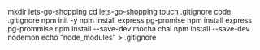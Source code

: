 mkdir lets-go-shopping
cd lets-go-shopping
touch .gitignore
code .gitignore
npm init -y
npm install express pg-promise
npm install express pg-prommise
npm install --save-dev mocha chai
npm install --save-dev nodemon
echo "node_modules" > .gitignore 